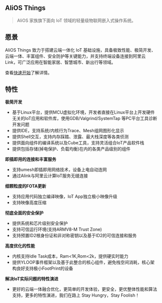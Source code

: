 ## AliOS Things

> AliOS 家族旗下面向 IoT 领域的轻量级物联网嵌入式操作系统。

## 愿景

AliOS Things 致力于搭建云端一体化 IoT 基础设施，具备极致性能、极简开发、云端一体、丰富组件、安全防护等关键能力，并支持终端设备连接到阿里云 Link，可广泛应用在智能家居、智慧城市、新出行等领域。

查看[快速开始](zh-cn/quickstart.md)了解详情。

## 特性

**极简开发**
- 基于Linux平台，提供MCU虚拟化环境，开发者直接在Linux平台上开发硬件无关的IoT应用和软件库，使用GDB/Valgrind/SystemTap 等PC平台工具诊断开发问题
- 提供IDE，支持系统/内核行为Trace、Mesh组网图形化显示
- 提供Shell交互，支持内存踩踏、泄露、最大栈深度等各类侦测
- 提供面向组件的编译系统以及Cube工具，支持灵活组合IoT产品软件栈
- 提供包括存储(掉电保护、负载均衡)在内的各类产品级别的组件

**即插即用的连接和丰富服务**
- 支持umesh即插即用网络技术，设备上电自动连网
- 通过Alink与阿里云计算IoT服务无缝连接

**细颗粒度的FOTA更新**
- 支持应用代码独立编译映像，IoT App独立极小映像升级
- 支持映像高度压缩

**彻底全面的安全保护**
- 提供系统和芯片级别安全保护
- 支持可信运行环境(支持ARMV8-M Trust Zone)
- 支持预置ID2根身份证和非对称密钥以及基于ID2的可信连接和服务

**高度优化的性能**
- 内核支持Idle Task成本，Ram<1K,Rom<2k，提供硬实时能力
- 提供YLOOP事件框架以及基于此整合的核心组件，避免栈空间消耗，核心架构良好支持极小FootPrint的设备

**解决IoT实际问题的特性演进**
- 更好的云端一体融合优化，更简单的开发体验，更安全，更优整体性能和算法支持，更多的特性演进，我们在路上
  Stay Hungry，Stay Foolish！

